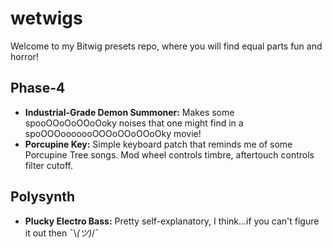 # wetwigs

Welcome to my Bitwig presets repo, where you will find equal parts fun and horror!

## Phase-4
- **Industrial-Grade Demon Summoner:** Makes some spooOOoOoOOoOoky noises that one might find in a spoOOOooooooOOOoOOoOOoOky movie!
- **Porcupine Key:** Simple keyboard patch that reminds me of some Porcupine Tree songs.  Mod wheel controls timbre, aftertouch controls filter cutoff.
## Polysynth
- **Plucky Electro Bass:** Pretty self-explanatory, I think...if you can't figure it out then ¯\\_(ツ)_/¯
